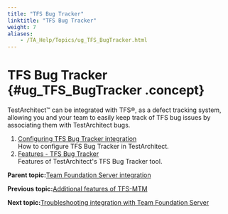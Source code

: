 ```yaml
--- 
title: "TFS Bug Tracker"
linktitle: "TFS Bug Tracker"
weight: 7
aliases: 
    - /TA_Help/Topics/ug_TFS_BugTracker.html
---
```

# TFS Bug Tracker {#ug_TFS_BugTracker .concept}

TestArchitect™ can be integrated with TFS®, as a defect tracking system, allowing you and your team to easily keep track of TFS bug issues by associating them with TestArchitect bugs.

1.  [Configuring TFS Bug Tracker integration](../../TA_Help/Topics/ug_TFS_BugTracker_configuration.html)  
How to configure TFS Bug Tracker in TestArchitect.
2.  [Features - TFS Bug Tracker](../../TA_Help/Topics/ug_TFS_BugTracker_features.html)  
Features of TestArchitect's TFS Bug Tracker tool.

**Parent topic:**[Team Foundation Server integration](../../TA_Help/Topics/ug_MTM_def.html)

**Previous topic:**[Additional features of TFS-MTM](../../TA_Help/Topics/ug_MTM_features.html)

**Next topic:**[Troubleshooting integration with Team Foundation Server](../../TA_FAQ/Topics/faq.tshoot.TFS.html)


